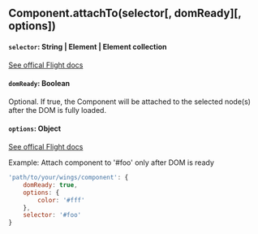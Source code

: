 ## Component.attachTo(selector[, domReady][, options])

#### `selector`: String | Element | Element collection

[See offical Flight docs](https://github.com/flightjs/flight/blob/master/doc/component_api.md#selector-string--element--element-collection)

#### `domReady`: Boolean

Optional. If true, the Component will be attached to the selected node(s) after the DOM is fully loaded.

#### `options`: Object

[See offical Flight docs](https://github.com/flightjs/flight/blob/master/doc/component_api.md#options-object)

Example: Attach component to '#foo' only after DOM is ready

```js
'path/to/your/wings/component': {
	domReady: true,
	options: {
		color: '#fff'
	},
	selector: '#foo'
}
```